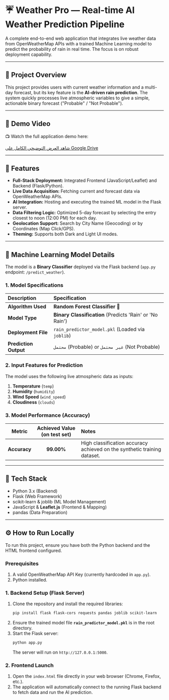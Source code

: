# ☔ Weather Pro — Real-time AI Weather Prediction Pipeline

A complete end-to-end web application that integrates live weather data from OpenWeatherMap APIs with a trained Machine Learning model to predict the probability of rain in real time. The focus is on robust deployment capability.

---

## 📌 Project Overview

This project provides users with current weather information and a multi-day forecast, but its key feature is the **AI-driven rain prediction**. The system quickly processes live atmospheric variables to give a simple, actionable binary forecast ("Probable" / "Not Probable").

---

## 🎥 Demo Video
📺 Watch the full application demo here:

[شاهد العرض التوضيحي الكامل على Google Drive](https://drive.google.com/file/d/1h2zLxATfggSXXizvY9eTxDyYera7Sq7V/view?usp=sharing)

---

## 🚀 Features

- **Full-Stack Deployment:** Integrated Frontend (JavaScript/Leaflet) and Backend (Flask/Python).
- **Live Data Acquisition:** Fetching current and forecast data via OpenWeatherMap APIs.
- **AI Integration:** Hosting and executing the trained ML model in the Flask server.
- **Data Filtering Logic:** Optimized 5-day forecast by selecting the entry closest to noon (12:00 PM) for each day.
- **Geolocation Support:** Search by City Name (Geocoding) or by Coordinates (Map Click/GPS).
- **Theming:** Supports both Dark and Light UI modes.

---

## 🧠 Machine Learning Model Details

The model is a **Binary Classifier** deployed via the Flask backend (`app.py` endpoint: `/predict_weather`).

### 1. Model Specifications

| Description | Specification |
| :--- | :--- |
| **Algorithm Used** | **Random Forest Classifier** 🌳 |
| **Model Type** | **Binary Classification** (Predicts 'Rain' or 'No Rain') |
| **Deployment File** | `rain_predictor_model.pkl` (Loaded via `joblib`) |
| **Prediction Output** | `محتمل` (Probable) or `غير محتمل` (Not Probable) |

### 2. Input Features for Prediction

The model uses the following live atmospheric data as inputs:

1.  **Temperature** (`temp`)
2.  **Humidity** (`humidity`)
3.  **Wind Speed** (`wind_speed`)
4.  **Cloudiness** (`clouds`)

### 3. Model Performance (Accuracy)

| Metric | Achieved Value (on test set) | Notes |
| :---: | :---: | :--- |
| **Accuracy** | **$99.00\%$** | High classification accuracy achieved on the synthetic training dataset. |

---

## 🧰 Tech Stack

- Python 3.x (Backend)
- Flask (Web Framework)
- scikit-learn & joblib (ML Model Management)
- JavaScript & **Leaflet.js** (Frontend & Mapping)
- pandas (Data Preparation)

---

## ⚙️ How to Run Locally

To run this project, ensure you have both the Python backend and the HTML frontend configured.

### Prerequisites

1.  A valid OpenWeatherMap API Key (currently hardcoded in `app.py`).
2.  Python installed.

### 1. Backend Setup (Flask Server)

1.  Clone the repository and install the required libraries:
    ```bash
    pip install flask flask-cors requests pandas joblib scikit-learn
    ```
2.  Ensure the trained model file **`rain_predictor_model.pkl`** is in the root directory.
3.  Start the Flask server:
    ```bash
    python app.py
    ```
    The server will run on `http://127.0.0.1:5000`.

### 2. Frontend Launch

1.  Open the `index.html` file directly in your web browser (Chrome, Firefox, etc.).
2.  The application will automatically connect to the running Flask backend to fetch data and run the AI prediction.

